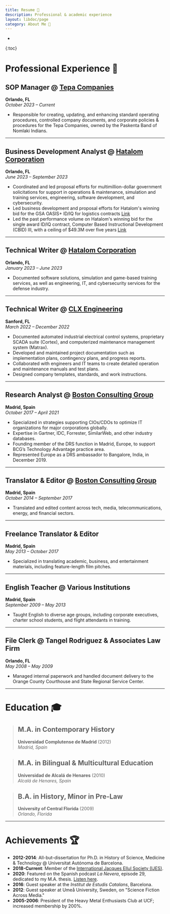 ```yaml
---
title: Resume 💼
description: Professional & academic experience
layout: libdoc/page
category: About Me 👋
---
```

*
{:toc}

# Professional Experience 💼

## SOP Manager @ [Tepa Companies](http://tepa.com)
**Orlando, FL**  
*October 2023 – Current*  
- Responsible for creating, updating, and enhancing standard operating procedures, controlled company documents, and corporate policies & procedures for the Tepa Companies, owned by the Paskenta Band of Nomlaki Indians.

---

## Business Development Analyst @ [Hatalom Corporation](https://www.hatalom.com)
**Orlando, FL**  
*June 2023 – September 2023*  
- Coordinated and led proposal efforts for multimillion-dollar government solicitations for support in operations & maintenance, simulation and training services, engineering, software development, and cybersecurity.
- Led business development and proposal efforts for Hatalom's winning bid for the GSA OASIS+ ID/IQ for logistics contracts [Link](https://www.hatalom.com/post/hatalom-corporation-awarded-oasis-contracts-in-logistic-domain)
- Led the past performance volume on Hatalom's winning bid for the single award ID/IQ contract, Computer Based Instructional Development (CBID) III, with a ceiling of $49.3M over five years [Link](https://www.hatalom.com/post/hatalom-corporation-awarded-49-3-million-u-s-army-contract-to-advance-simulation-and-training-tech) 

---

## Technical Writer @ [Hatalom Corporation](https://www.hatalom.com)
**Orlando, FL**  
*January 2023 – June 2023*  
- Documented software solutions, simulation and game-based training services, as well as engineering, IT, and cybersecurity services for the defense industry.

---

## Technical Writer @ [CLX Engineering](https://clxengineering.com)
**Sanford, FL**  
*March 2022 – December 2022*  
- Documented automated industrial electrical control systems, proprietary SCADA suite (Cortex), and computerized maintenance management system (Matrax).
- Developed and maintained project documentation such as implementation plans, contingency plans, and progress reports.
- Collaborated with engineers and IT teams to create detailed operation and maintenance manuals and test plans.
- Designed company templates, standards, and work instructions.

---

## Research Analyst @ [Boston Consulting Group](https://www.bcg.com)
**Madrid, Spain**  
*October 2017 – April 2021*  
- Specialized in strategies supporting CIOs/CDOs to optimize IT organizations for major corporations globally.
- Expertise in Gartner, IDC, Forrester, SimilarWeb, and other industry databases.
- Founding member of the DRS function in Madrid, Europe, to support BCG’s Technology Advantage practice area.
- Represented Europe as a DRS ambassador to Bangalore, India, in December 2019.

---

## Translator & Editor @ [Boston Consulting Group](https://www.bcg.com)
**Madrid, Spain**  
*October 2014 – September 2017*  
- Translated and edited content across tech, media, telecommunications, energy, and financial sectors.

---

## Freelance Translator & Editor
**Madrid, Spain**  
*May 2013 – October 2017*  
- Specialized in translating academic, business, and entertainment materials, including feature-length film pitches.

---

## English Teacher @ Various Institutions
**Madrid, Spain**  
*September 2009 – May 2013*  
- Taught English to diverse age groups, including corporate executives, charter school students, and flight attendants in training.

---

## File Clerk @ Tangel Rodriguez & Associates Law Firm
**Orlando, FL**  
*May 2008 – May 2009*  
- Managed internal paperwork and handled document delivery to the Orange County Courthouse and State Regional Service Center.

---

# Education 🎓

> ## M.A. in Contemporary History  
> **Universidad Complutense de Madrid** (2012)  
> *Madrid, Spain*

> ## M.A. in Bilingual & Multicultural Education  
> **Universidad de Alcalá de Henares** (2010)  
> *Alcalá de Henares, Spain*

> ## B.A. in History, Minor in Pre-Law  
> **University of Central Florida** (2009)  
> *Orlando, Florida*

---

# Achievements 🏆

- **2012-2014**: All-but-dissertation for Ph.D. in History of Science, Medicine & Technology @ Universitat Autónoma de Barcelona.
- **2018-Current**: Member of the [International Jacques Ellul Society (IJES)](https://ellul.org).
- **2020**: Featured on the Spanish podcast *La Nevera*, episode 29, dedicated to my M.A. thesis. [Listen here](https://www.ivoox.com/en/nevera-vol-29-el-neo-ludismo-movimientos-audios-mp3_rf_57219834_1.html).
- **2016**: Guest speaker at the *Institut de Estudis Catalans*, Barcelona.
- **2012**: Guest speaker at Umeå University, Sweden, on "Science Fiction Across Media."
- **2005-2006**: President of the Heavy Metal Enthusiasts Club at UCF; increased membership by 200%.